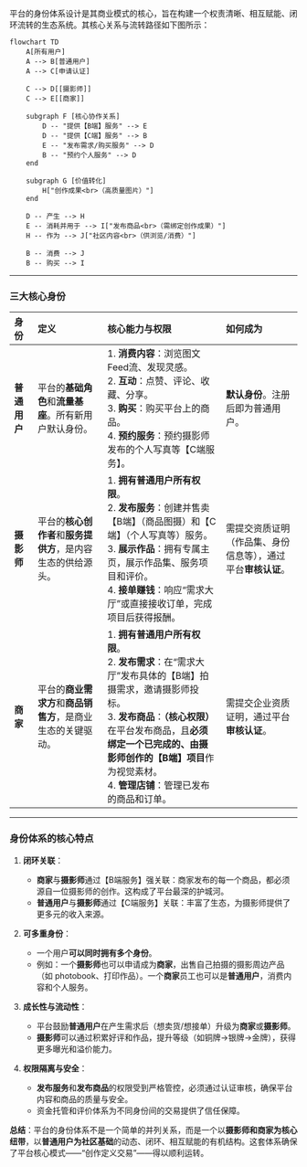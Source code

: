 平台的身份体系设计是其商业模式的核心，旨在构建一个权责清晰、相互赋能、闭环流转的生态系统。其核心关系与流转路径如下图所示：

```mermaid
flowchart TD
    A[所有用户]
    A --> B[普通用户]
    A --> C[申请认证]

    C --> D[[摄影师]]
    C --> E[[商家]]

    subgraph F [核心协作关系]
        D -- "提供【B端】服务" --> E
        D -- "提供【C端】服务" --> B
        E -- "发布需求/购买服务" --> D
        B -- "预约个人服务" --> D
    end

    subgraph G [价值转化]
        H["创作成果<br>（高质量图片）"]
    end

    D -- 产生 --> H
    E -- 消耗并用于 --> I["发布商品<br>（需绑定创作成果）"]
    H -- 作为 --> J["社区内容<br>（供浏览/消费）"]

    B -- 消费 --> J
    B -- 购买 --> I
```

---

### **三大核心身份**

| 身份         | 定义                                                         | 核心能力与权限                                                                                                                                                                                                                                                                  | 如何成为                                                     |
| :----------- | :----------------------------------------------------------- | :------------------------------------------------------------------------------------------------------------------------------------------------------------------------------------------------------------------------------------------------------------------------------ | :----------------------------------------------------------- |
| **普通用户** | 平台的**基础角色**和**流量基座**。所有新用户默认身份。       | 1. **消费内容**：浏览图文Feed流、发现灵感。<br>2. **互动**：点赞、评论、收藏、分享。<br>3. **购买**：购买平台上的商品。<br>4. **预约服务**：预约摄影师发布的个人写真等【C端服务】。                                                                                             | **默认身份**。注册后即为普通用户。                           |
| **摄影师**   | 平台的**核心创作者**和**服务提供方**，是内容生态的供给源头。 | 1. **拥有普通用户所有权限**。<br>2. **发布服务**：创建并售卖【B端】（商品图摄）和【C端】（个人写真等）服务。<br>3. **展示作品**：拥有专属主页，展示作品集、服务项目和评价。<br>4. **接单赚钱**：响应“需求大厅”或直接接收订单，完成项目后获得报酬。                              | 需提交资质证明（作品集、身份信息等），通过平台**审核认证**。 |
| **商家**     | 平台的**商业需求方**和**商品销售方**，是商业生态的关键驱动。 | 1. **拥有普通用户所有权限**。<br>2. **发布需求**：在“需求大厅”发布具体的【B端】拍摄需求，邀请摄影师投标。<br>3. **发布商品**：**（核心权限）** 在平台发布商品，且**必须绑定一个已完成的、由摄影师创作的【B端】项目**作为视觉素材。<br>4. **管理店铺**：管理已发布的商品和订单。 | 需提交企业资质证明，通过平台**审核认证**。                   |

---

### **身份体系的核心特点**

1.  **闭环关联**：
    - **商家**与**摄影师**通过【B端服务】强关联：商家发布的每一个商品，都必须源自一位摄影师的创作。这构成了平台最深的护城河。
    - **普通用户**与**摄影师**通过【C端服务】关联：丰富了生态，为摄影师提供了更多元的收入来源。

2.  **可多重身份**：
    - 一个用户**可以同时拥有多个身份**。
    - 例如：一个**摄影师**也可以申请成为**商家**，出售自己拍摄的摄影周边产品（如 photobook、打印作品）。一个**商家**员工也可以是**普通用户**，消费内容和个人服务。

3.  **成长性与流动性**：
    - 平台鼓励**普通用户**在产生需求后（想卖货/想接单）升级为**商家**或**摄影师**。
    - **摄影师**可以通过积累好评和作品，提升等级（如铜牌→银牌→金牌），获得更多曝光和溢价能力。

4.  **权限隔离与安全**：
    - **发布服务**和**发布商品**的权限受到严格管控，必须通过认证审核，确保平台内容和商品的质量与安全。
    - 资金托管和评价体系为不同身份间的交易提供了信任保障。

**总结**：平台的身份体系不是一个简单的并列关系，而是一个以**摄影师和商家为核心纽带**，以**普通用户为社区基础**的动态、闭环、相互赋能的有机结构。这套体系确保了平台核心模式——“创作定义交易”——得以顺利运转。
